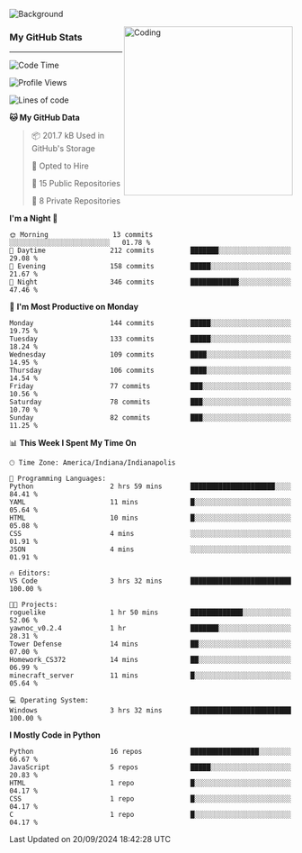 ![Background](https://github.com/Nguyen-Noah/Nguyen-Noah/assets/112649680/f5d2296f-0508-400c-abcf-47c085708a2a)

<img align="right" alt="Coding" width="300" src="https://cdn.dribbble.com/users/1277312/screenshots/14733298/media/39b1045e593737587dd60e42c8422d1f.gif" >

### My GitHub Stats
---
<!--START_SECTION:waka-->
![Code Time](http://img.shields.io/badge/Code%20Time-202%20hrs%2059%20mins-blue)

![Profile Views](http://img.shields.io/badge/Profile%20Views-56-blue)

![Lines of code](https://img.shields.io/badge/From%20Hello%20World%20I%27ve%20Written-149.0%20thousand%20lines%20of%20code-blue)

**🐱 My GitHub Data** 

> 📦 201.7 kB Used in GitHub's Storage 
 > 
> 💼 Opted to Hire
 > 
> 📜 15 Public Repositories 
 > 
> 🔑 8 Private Repositories 
 > 
**I'm a Night 🦉** 

```text
🌞 Morning                13 commits          ░░░░░░░░░░░░░░░░░░░░░░░░░   01.78 % 
🌆 Daytime                212 commits         ███████░░░░░░░░░░░░░░░░░░   29.08 % 
🌃 Evening                158 commits         █████░░░░░░░░░░░░░░░░░░░░   21.67 % 
🌙 Night                  346 commits         ████████████░░░░░░░░░░░░░   47.46 % 
```
📅 **I'm Most Productive on Monday** 

```text
Monday                   144 commits         █████░░░░░░░░░░░░░░░░░░░░   19.75 % 
Tuesday                  133 commits         █████░░░░░░░░░░░░░░░░░░░░   18.24 % 
Wednesday                109 commits         ████░░░░░░░░░░░░░░░░░░░░░   14.95 % 
Thursday                 106 commits         ████░░░░░░░░░░░░░░░░░░░░░   14.54 % 
Friday                   77 commits          ███░░░░░░░░░░░░░░░░░░░░░░   10.56 % 
Saturday                 78 commits          ███░░░░░░░░░░░░░░░░░░░░░░   10.70 % 
Sunday                   82 commits          ███░░░░░░░░░░░░░░░░░░░░░░   11.25 % 
```


📊 **This Week I Spent My Time On** 

```text
🕑︎ Time Zone: America/Indiana/Indianapolis

💬 Programming Languages: 
Python                   2 hrs 59 mins       █████████████████████░░░░   84.41 % 
YAML                     11 mins             █░░░░░░░░░░░░░░░░░░░░░░░░   05.64 % 
HTML                     10 mins             █░░░░░░░░░░░░░░░░░░░░░░░░   05.08 % 
CSS                      4 mins              ░░░░░░░░░░░░░░░░░░░░░░░░░   01.91 % 
JSON                     4 mins              ░░░░░░░░░░░░░░░░░░░░░░░░░   01.91 % 

🔥 Editors: 
VS Code                  3 hrs 32 mins       █████████████████████████   100.00 % 

🐱‍💻 Projects: 
roguelike                1 hr 50 mins        █████████████░░░░░░░░░░░░   52.06 % 
yawnoc_v0.2.4            1 hr                ███████░░░░░░░░░░░░░░░░░░   28.31 % 
Tower Defense            14 mins             ██░░░░░░░░░░░░░░░░░░░░░░░   07.00 % 
Homework_CS372           14 mins             ██░░░░░░░░░░░░░░░░░░░░░░░   06.99 % 
minecraft_server         11 mins             █░░░░░░░░░░░░░░░░░░░░░░░░   05.64 % 

💻 Operating System: 
Windows                  3 hrs 32 mins       █████████████████████████   100.00 % 
```

**I Mostly Code in Python** 

```text
Python                   16 repos            █████████████████░░░░░░░░   66.67 % 
JavaScript               5 repos             █████░░░░░░░░░░░░░░░░░░░░   20.83 % 
HTML                     1 repo              █░░░░░░░░░░░░░░░░░░░░░░░░   04.17 % 
CSS                      1 repo              █░░░░░░░░░░░░░░░░░░░░░░░░   04.17 % 
C                        1 repo              █░░░░░░░░░░░░░░░░░░░░░░░░   04.17 % 
```




 Last Updated on 20/09/2024 18:42:28 UTC
<!--END_SECTION:waka-->

<!--
**Nguyen-Noah/Nguyen-Noah** is a ✨ _special_ ✨ repository because its `README.md` (this file) appears on your GitHub profile.

Here are some ideas to get you started:

- 🔭 I’m currently working on ...
- 🌱 I’m currently learning ...
- 👯 I’m looking to collaborate on ...
- 🤔 I’m looking for help with ...
- 💬 Ask me about ...
- 📫 How to reach me: ...
- 😄 Pronouns: ...
- ⚡ Fun fact: ...
-->
